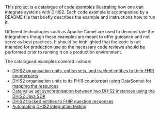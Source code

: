 This project is a catalogue of code examples illustrating how one can integrate systems with DHIS2. Each code example is accompanied by a README file that briefly describes the example and instructions how to run it.

Different technologies such as Apache Camel are used to demonstrate the integrations though these examples are meant to offer guidance and not serve as best practices. It should be highlighted that the code is not intended for production use so the necessary code reviews should be performed prior to running it on a production environment.

The catalogued examples covered include:

* [DHIS2 organisation units, option sets, and tracked entities to their FHIR counterparts](dhis2-to-fhir-bundle/README.md)
* [DHIS2 organisation units to its FHIR counterpart using DataSonnet for mapping the resources](dhis2-to-fhir-bundle-datasonnet/README.md)
* [Data value set synchronisation between two DHIS2 instances using the DHIS2 Java SDK](data-value-set-sync-dhis2-java-sdk/README.md)
* [DHIS2 tracked entities to FHIR question responses](fhir-esavi-paho/README.md)
* [Automating DHIS2 integration testing](integration-test/README.md)
